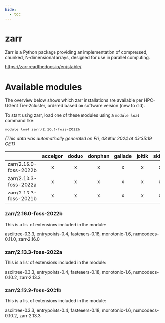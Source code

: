 ```yaml
---
hide:
  - toc
---
```


zarr
====


Zarr is a Python package providing an implementation of compressed, chunked, N-dimensional arrays, designed for use in parallel computing.

https://zarr.readthedocs.io/en/stable/
# Available modules


The overview below shows which zarr installations are available per HPC-UGent Tier-2cluster, ordered based on software version (new to old).

To start using zarr, load one of these modules using a `module load` command like:

```shell
module load zarr/2.16.0-foss-2022b
```

*(This data was automatically generated on Fri, 08 Mar 2024 at 09:35:19 CET)*  

| |accelgor|doduo|donphan|gallade|joltik|skitty|
| :---: | :---: | :---: | :---: | :---: | :---: | :---: |
|zarr/2.16.0-foss-2022b|x|x|x|x|x|x|
|zarr/2.13.3-foss-2022a|x|x|x|x|x|x|
|zarr/2.13.3-foss-2021b|x|x|x|x|x|x|


### zarr/2.16.0-foss-2022b

This is a list of extensions included in the module:

asciitree-0.3.3, entrypoints-0.4, fasteners-0.18, monotonic-1.6, numcodecs-0.11.0, zarr-2.16.0

### zarr/2.13.3-foss-2022a

This is a list of extensions included in the module:

asciitree-0.3.3, entrypoints-0.4, fasteners-0.18, monotonic-1.6, numcodecs-0.10.2, zarr-2.13.3

### zarr/2.13.3-foss-2021b

This is a list of extensions included in the module:

asciitree-0.3.3, entrypoints-0.4, fasteners-0.18, monotonic-1.6, numcodecs-0.10.2, zarr-2.13.3